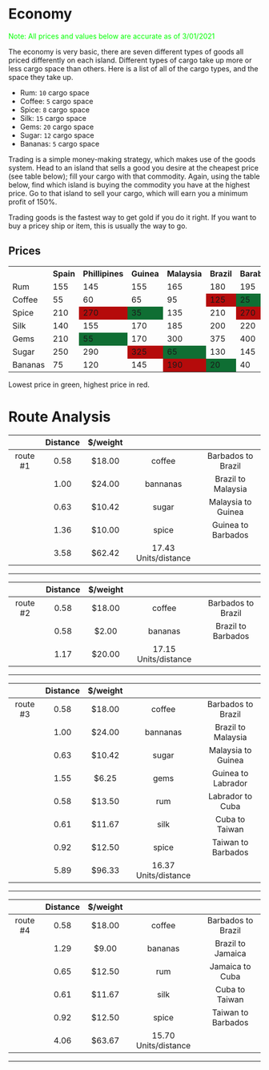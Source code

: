 # Economy

<p style="color:#00FF00;">Note: All prices and values below are accurate as of 3/01/2021</p>

The economy is very basic, there are seven different types of goods all priced differently on each island. Different types of cargo take up more or less cargo space than others. Here is a list of all of the cargo types, and the space they take up.

- Rum: `10` cargo space
- Coffee: `5` cargo space
- Spice: `8` cargo space
- Silk: `15` cargo space
- Gems: `20` cargo space
- Sugar: `12` cargo space
- Bananas: `5` cargo space

Trading is a simple money-making strategy, which makes use of the goods system. Head to an island that sells a good you desire at the cheapest price (see table below); fill your cargo with that commodity. Again, using the table below, find which island is buying the commodity you have at the highest price. Go to that island to sell your cargo, which will earn you a minimum profit of 150%.

Trading goods is the fastest way to get gold if you do it right. If you want to buy a pricey ship or item, this is usually the way to go.

## Prices

<table class="cargo-table">
    <tbody>
        <tr>
            <th></th>
            <th>Spain</th>
            <th>Phillipines</th>
            <th>Guinea</th>
            <th>Malaysia</th>
            <th>Brazil</th>
            <th>Barabados</th>
            <th>Taiwan</th>
            <th>Cuba</th>
            <th>Labrador</th>
            <th>Jamaica</th>
        </tr>
        <tr>
            <td>Rum</td>
            <td>155</td><!-- Spain -->
            <td>145</td><!-- Philippines -->
            <td>155</td><!-- Guinea -->
            <td>165</td><!-- Malaysia -->
            <td>180</td><!-- Brazil -->
            <td>195</td><!-- Barbados -->
            <td>210</td><!-- Taiwan -->
            <td style="background:#b50b0b;">270</td><!-- Cuba -->
            <td style="background:#0f6e33;">70</td><!-- Labrador -->
            <td>170</td><!-- Jamaica -->
        </tr>
        <tr>
            <td>Coffee</td>
            <td>55</td><!-- Spain -->
            <td>60</td><!-- Philippines -->
            <td>65</td><!-- Guinea -->
            <td>95</td><!-- Malaysia -->
            <td style="background:#b50b0b;">125</td><!-- Brazil -->
            <td style="background:#0f6e33;">25</td><!-- Barbados -->
            <td>35</td><!-- Taiwan -->
            <td>40</td><!-- Cuba -->
            <td>45</td><!-- Labrador -->
            <td>55</td><!-- Jamaica -->
        </tr>
        <tr>
            <td>Spice</td>
            <td>210</td><!-- Spain -->
            <td style="background:#b50b0b;">270</td><!-- Philippines -->
            <td style="background:#0f6e33;">35</td><!-- Guinea -->
            <td>135</td><!-- Malaysia -->
            <td>210</td><!-- Brazil -->
            <td style="background:#b50b0b;">270</td><!-- Barbados -->
            <td style="background:#0f6e33;">35</td><!-- Taiwan -->
            <td>90</td><!-- Cuba -->
            <td>120</td><!-- Labrador -->
            <td>130</td><!-- Jamaica -->
        </tr>
        <tr>
            <td>Silk</td>
            <td>140</td><!-- Spain -->
            <td>155</td><!-- Philippines -->
            <td>170</td><!-- Guinea -->
            <td>185</td><!-- Malaysia -->
            <td>200</td><!-- Brazil -->
            <td>220</td><!-- Barbados -->
            <td style="background:#b50b0b;">375</td><!-- Taiwan -->
            <td style="background:#0f6e33;">70</td><!-- Cuba -->
            <td>110</td><!-- Labrador -->
            <td>170</td><!-- Jamaica -->
        </tr>
        <tr>
            <td>Gems</td>
            <td>210</td><!-- Spain -->
            <td style="background:#0f6e33;">55</td><!-- Philippines -->
            <td>170</td><!-- Guinea -->
            <td>300</td><!-- Malaysia -->
            <td>375</td><!-- Brazil -->
            <td>400</td><!-- Barbados -->
            <td>475</td><!-- Taiwan -->
            <td>525</td><!-- Cuba -->
            <td style="background:#b50b0b;">625</td><!-- Labrador -->
            <td>375</td><!-- Jamaica -->
        </tr>
        <tr>
            <td>Sugar</td>
            <td>250</td><!-- Spain -->
            <td>290</td><!-- Philippines -->
            <td style="background:#b50b0b;">325</td><!-- Guinea -->
            <td style="background:#0f6e33;">65</td><!-- Malaysia -->
            <td>130</td><!-- Brazil -->
            <td>145</td><!-- Barbados -->
            <td>180</td><!-- Taiwan -->
            <td>190</td><!-- Cuba -->
            <td>215</td><!-- Labrador -->
            <td>210</td><!-- Jamaica -->
        </tr>
        <tr>
            <td>Bananas</td>
            <td>75</td><!-- Spain -->
            <td>120</td><!-- Philippines -->
            <td>145</td><!-- Guinea -->
            <td style="background:#b50b0b;">190</td><!-- Malaysia -->
            <td style="background:#0f6e33;">20</td><!-- Brazil -->
            <td>40</td><!-- Barbados -->
            <td>45</td><!-- Taiwan -->
            <td>60</td><!-- Cuba -->
            <td>75</td><!-- Labrador -->
            <td>110</td><!-- Jamaica -->
        </tr>
    </tbody>
</table>

<p>Lowest price in green, highest price in red.</p>

# Route Analysis
||Distance|$/weight|||
|:-----:|:-----:|:-----:|:-----:|:-----:|
|route #1|0.58|$18.00|coffee|Barbados to Brazil|
||1.00|$24.00|bannanas|Brazil to Malaysia|
||0.63|$10.42|sugar|Malaysia to Guinea|
||1.36|$10.00|spice|Guinea to Barbados|
||3.58|$62.42|17.43 Units/distance||
---
||Distance|$/weight|||
|:-----:|:-----:|:-----:|:-----:|:-----:|
|route #2|0.58|$18.00|coffee|Barbados to Brazil|
||0.58|$2.00|bananas|Brazil to Barbados|
||1.17|$20.00|17.15 Units/distance||
---
||Distance|$/weight|||
|:-----:|:-----:|:-----:|:-----:|:-----:|
|route #3|0.58|$18.00|coffee|Barbados to Brazil|
||1.00|$24.00|bannanas|Brazil to Malaysia|
||0.63|$10.42|sugar|Malaysia to Guinea|
||1.55|$6.25|gems|Guinea to Labrador|
||0.58|$13.50|rum|Labrador to Cuba|
||0.61|$11.67|silk|Cuba to Taiwan|
||0.92|$12.50|spice|Taiwan to Barbados|
||5.89|$96.33|16.37 Units/distance||
---
||Distance|$/weight|||
|:-----:|:-----:|:-----:|:-----:|:-----:|
|route #4|0.58|$18.00|coffee|Barbados to Brazil|
||1.29|$9.00|bananas|Brazil to Jamaica|
||0.65|$12.50|rum|Jamaica to Cuba|
||0.61|$11.67|silk|Cuba to Taiwan|
||0.92|$12.50|spice|Taiwan to Barbados|
||4.06|$63.67|15.70 Units/distance||
---
